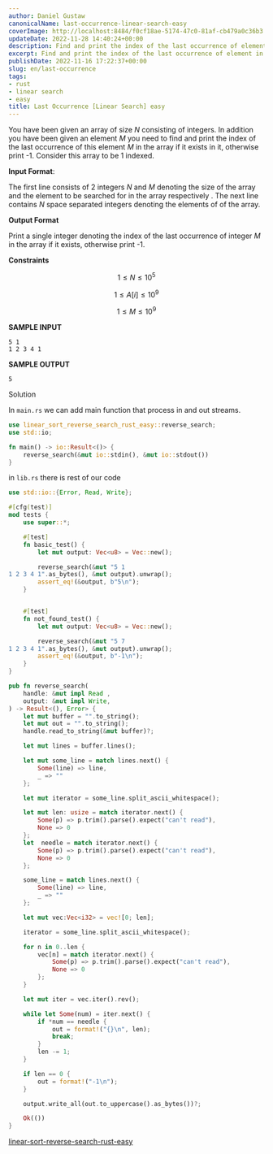 ```yaml
---
author: Daniel Gustaw
canonicalName: last-occurrence-linear-search-easy
coverImage: http://localhost:8484/f0cf18ae-5174-47c0-81af-cb479a0c36b3.avif
updateDate: 2022-11-28 14:40:24+00:00
description: Find and print the index of the last occurrence of element in the array.
excerpt: Find and print the index of the last occurrence of element in the array.
publishDate: 2022-11-16 17:22:37+00:00
slug: en/last-occurrence
tags:
- rust
- linear search
- easy
title: Last Occurrence [Linear Search] easy
---
```




You have been given an array of size *N* consisting of integers. In addition you have been given an element *M* you need to find and print the index of the last occurrence of this element *M* in the array if it exists in it, otherwise print -1. Consider this array to be 1 indexed.

**Input Format**:

The first line consists of 2 integers *N* and *M* denoting the size of the array and the element to be searched for in the array respectively . The next line contains *N* space separated integers denoting the elements of of the array.

**Output Format**

Print a single integer denoting the index of the last occurrence of integer *M* in the array if it exists, otherwise print -1.

**Constraints**

$$
1 \le N \le 10^5
$$

$$
1 \le A[i] \le 10^9
$$

$$
1 \le M \le 10^9
$$


**SAMPLE INPUT**

```
5 1
1 2 3 4 1
```

**SAMPLE OUTPUT**

```
5
```

Solution

In `main.rs` we can add main function that process in and out streams.

```rust
use linear_sort_reverse_search_rust_easy::reverse_search;
use std::io;

fn main() -> io::Result<()> {
    reverse_search(&mut io::stdin(), &mut io::stdout())
}
```

in `lib.rs` there is rest of our code

```rust
use std::io::{Error, Read, Write};

#[cfg(test)]
mod tests {
    use super::*;

    #[test]
    fn basic_test() {
        let mut output: Vec<u8> = Vec::new();

        reverse_search(&mut "5 1
1 2 3 4 1".as_bytes(), &mut output).unwrap();
        assert_eq!(&output, b"5\n");
    }


    #[test]
    fn not_found_test() {
        let mut output: Vec<u8> = Vec::new();

        reverse_search(&mut "5 7
1 2 3 4 1".as_bytes(), &mut output).unwrap();
        assert_eq!(&output, b"-1\n");
    }
}

pub fn reverse_search(
    handle: &mut impl Read ,
    output: &mut impl Write,
) -> Result<(), Error> {
    let mut buffer = "".to_string();
    let mut out = "".to_string();
    handle.read_to_string(&mut buffer)?;

    let mut lines = buffer.lines();

    let mut some_line = match lines.next() {
        Some(line) => line,
        _ => ""
    };

    let mut iterator = some_line.split_ascii_whitespace();

    let mut len: usize = match iterator.next() {
        Some(p) => p.trim().parse().expect("can't read"),
        None => 0
    };
    let  needle = match iterator.next() {
        Some(p) => p.trim().parse().expect("can't read"),
        None => 0
    };

    some_line = match lines.next() {
        Some(line) => line,
        _ => ""
    };

    let mut vec:Vec<i32> = vec![0; len];

    iterator = some_line.split_ascii_whitespace();

    for n in 0..len {
        vec[n] = match iterator.next() {
            Some(p) => p.trim().parse().expect("can't read"),
            None => 0
        };
    }

    let mut iter = vec.iter().rev();

    while let Some(num) = iter.next() {
        if *num == needle {
            out = format!("{}\n", len);
            break;
        }
        len -= 1;
    }

    if len == 0 {
        out = format!("-1\n");
    }

    output.write_all(out.to_uppercase().as_bytes())?;

    Ok(())
}
```

[linear-sort-reverse-search-rust-easy](https://github.com/gustawdaniel/linear-sort-reverse-search-rust-easy)
